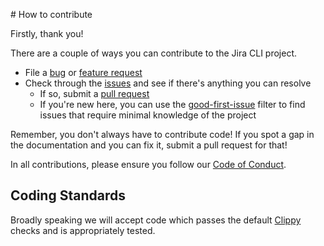 # How to contribute

Firstly, thank you!

There are a couple of ways you can contribute to the Jira CLI project.

* File a [bug](https://github.com/ptrbrynt/jira-cli/issues/new?assignees=ptrbrynt&labels=bug&template=bug_report.md) or [feature request](https://github.com/ptrbrynt/jira-cli/issues/new?assignees=ptrbrynt&labels=enhancement&template=feature_request.md)
* Check through the [issues](https://github.com/ptrbrynt/jira-cli/issues) and see if there's anything you can resolve
    * If so, submit a [pull request](https://github.com/ptrbrynt/jira-cli/compare)
    * If you're new here, you can use the [good-first-issue](https://github.com/ptrbrynt/jira-cli/labels/good%20first%20issue) filter to find issues that require minimal knowledge of the project

Remember, you don't always have to contribute code! If you spot a gap in the documentation and you can fix it, submit a pull request for that!

In all contributions, please ensure you follow our [Code of Conduct](CODE_OF_CONDUCT.md).

## Coding Standards

Broadly speaking we will accept code which passes the default [Clippy](https://github.com/rust-lang/rust-clippy) checks and is appropriately tested.